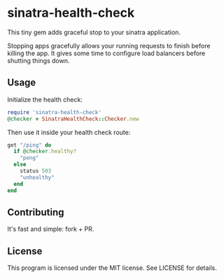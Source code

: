 sinatra-health-check
====================

This tiny gem adds graceful stop to your sinatra application.

Stopping apps gracefully allows your running requests to finish before killing the app. It gives some time to configure load balancers before shutting things down.

Usage
-----

Initialize the health check:

```ruby
require 'sinatra-health-check'
@checker = SinatraHealthCheck::Checker.new
```

Then use it inside your health check route:

```ruby
get "/ping" do
  if @checker.healthy?
    "pong"
  else
    status 503
    "unhealthy"
  end
end
```

Contributing
------------

It's fast and simple: fork + PR.

License
-------

This program is licensed under the MIT license. See LICENSE for details.
